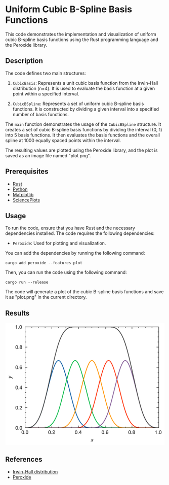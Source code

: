 # Uniform Cubic B-Spline Basis Functions

This code demonstrates the implementation and visualization of uniform cubic B-spline basis functions using the Rust programming language and the Peroxide library.

## Description

The code defines two main structures:

1. `CubicBasis`: Represents a unit cubic basis function from the Irwin-Hall distribution (n=4). It is used to evaluate the basis function at a given point within a specified interval.

2. `CubicBSpline`: Represents a set of uniform cubic B-spline basis functions. It is constructed by dividing a given interval into a specified number of basis functions.

The `main` function demonstrates the usage of the `CubicBSpline` structure. It creates a set of cubic B-spline basis functions by dividing the interval (0, 1) into 5 basis functions. It then evaluates the basis functions and the overall spline at 1000 equally spaced points within the interval.

The resulting values are plotted using the Peroxide library, and the plot is saved as an image file named "plot.png".

## Prerequisites

- [Rust](https://www.rust-lang.org/)
- [Python](https://www.python.org/)
- [Matplotlib](https://matplotlib.org/)
- [SciencePlots](https://github.com/garrettj403/SciencePlots)

## Usage

To run the code, ensure that you have Rust and the necessary dependencies installed. The code requires the following dependencies:

- `Peroxide`: Used for plotting and visualization.

You can add the dependencies by running the following command:

```shell
cargo add peroxide --features plot
```

Then, you can run the code using the following command:

```shell
cargo run --release
```

The code will generate a plot of the cubic B-spline basis functions and save it as "plot.png" in the current directory.

## Results

![plot](plot.png)

## References

- [Irwin-Hall distribution](https://en.wikipedia.org/wiki/Irwin%E2%80%93Hall_distribution#Special_cases)
- [Peroxide](https://github.com/Axect/Peroxide)
